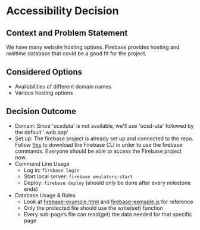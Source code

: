 # Accessibility Decision

## Context and Problem Statement

We have many website hosting options. Firebase provides hosting and realtime database that could be a good fit for the project. 

## Considered Options

* Availabilities of different domain names
* Various hosting options

## Decision Outcome
- Domain: Since 'ucsduta' is not available, we'll use 'ucsd-uta' followed by the default '.web.app'
- Set up: The firebase project is already set up and connected to the repo. Follow [this](https://firebase.google.com/docs/cli) to download the Firebase CLI in order to use the firebase commands. Everyone should be able to access the Firebase project now.
- Command Line Usage
  - Log in: `firebase login`
  - Start local server: `firebase emulators:start`
  - Deploy: `firebase deploy` (should only be done after every milestone ends)
- Database Usage & Rules
  - Look at [firebase-example.html](./../../source/firebase-example.html) and [firebase-exmaple.js](./../../source/scripts/firebase-example.js) for reference
  - Only the protected file should use the write(set) function
  - Every sub-page’s file can read(get) the data needed for that specific page

